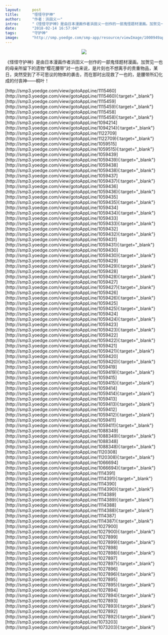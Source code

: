 ```yaml
---
layout:     post
title:      "怪怪守护神"
author:     "作者：浜田义一"
intro:      "《怪怪守护神》是由日本漫画作者浜田义一创作的一部鬼怪题材漫画。加贺见一也的母亲所留下的遗物“樱花腰带”对一也来说，是片刻也不想离手的贵重物品，某日，突然受到了不可思议的物体的袭击，而在那时出现救了一也的，是腰带所幻化成的付丧神——桐叶！"
date:       "2018-02-14 16:57:04"
tags:       "守护神"
image:      "http://smp.yoedge.com/smp-app/resource/viewImage/1000949appline.png"
---
```

<div style="text-align: center">
<p><img src="http://smp.yoedge.com/smp-app/resource/viewImage/1000949appline.png"/></p>
</div>
<p class="post-meta">
<span>《怪怪守护神》是由日本漫画作者浜田义一创作的一部鬼怪题材漫画。加贺见一也的母亲所留下的遗物“樱花腰带”对一也来说，是片刻也不想离手的贵重物品，某日，突然受到了不可思议的物体的袭击，而在那时出现救了一也的，是腰带所幻化成的付丧神——桐叶！</span>
</p>
[http://smp3.yoedge.com/view/gotoAppLine/1115460](http://smp3.yoedge.com/view/gotoAppLine/1115460){:target="_blank"}
[http://smp3.yoedge.com/view/gotoAppLine/1115459](http://smp3.yoedge.com/view/gotoAppLine/1115459){:target="_blank"}
[http://smp3.yoedge.com/view/gotoAppLine/1115458](http://smp3.yoedge.com/view/gotoAppLine/1115458){:target="_blank"}
[http://smp3.yoedge.com/view/gotoAppLine/1094214](http://smp3.yoedge.com/view/gotoAppLine/1094214){:target="_blank"}
[http://smp3.yoedge.com/view/gotoAppLine/1122709](http://smp3.yoedge.com/view/gotoAppLine/1122709){:target="_blank"}
[http://smp3.yoedge.com/view/gotoAppLine/1059515](http://smp3.yoedge.com/view/gotoAppLine/1059515){:target="_blank"}
[http://smp3.yoedge.com/view/gotoAppLine/1059439](http://smp3.yoedge.com/view/gotoAppLine/1059439){:target="_blank"}
[http://smp3.yoedge.com/view/gotoAppLine/1059438](http://smp3.yoedge.com/view/gotoAppLine/1059438){:target="_blank"}
[http://smp3.yoedge.com/view/gotoAppLine/1059437](http://smp3.yoedge.com/view/gotoAppLine/1059437){:target="_blank"}
[http://smp3.yoedge.com/view/gotoAppLine/1059436](http://smp3.yoedge.com/view/gotoAppLine/1059436){:target="_blank"}
[http://smp3.yoedge.com/view/gotoAppLine/1059435](http://smp3.yoedge.com/view/gotoAppLine/1059435){:target="_blank"}
[http://smp3.yoedge.com/view/gotoAppLine/1059434](http://smp3.yoedge.com/view/gotoAppLine/1059434){:target="_blank"}
[http://smp3.yoedge.com/view/gotoAppLine/1059433](http://smp3.yoedge.com/view/gotoAppLine/1059433){:target="_blank"}
[http://smp3.yoedge.com/view/gotoAppLine/1059432](http://smp3.yoedge.com/view/gotoAppLine/1059432){:target="_blank"}
[http://smp3.yoedge.com/view/gotoAppLine/1059431](http://smp3.yoedge.com/view/gotoAppLine/1059431){:target="_blank"}
[http://smp3.yoedge.com/view/gotoAppLine/1059430](http://smp3.yoedge.com/view/gotoAppLine/1059430){:target="_blank"}
[http://smp3.yoedge.com/view/gotoAppLine/1059429](http://smp3.yoedge.com/view/gotoAppLine/1059429){:target="_blank"}
[http://smp3.yoedge.com/view/gotoAppLine/1059428](http://smp3.yoedge.com/view/gotoAppLine/1059428){:target="_blank"}
[http://smp3.yoedge.com/view/gotoAppLine/1059427](http://smp3.yoedge.com/view/gotoAppLine/1059427){:target="_blank"}
[http://smp3.yoedge.com/view/gotoAppLine/1059426](http://smp3.yoedge.com/view/gotoAppLine/1059426){:target="_blank"}
[http://smp3.yoedge.com/view/gotoAppLine/1059425](http://smp3.yoedge.com/view/gotoAppLine/1059425){:target="_blank"}
[http://smp3.yoedge.com/view/gotoAppLine/1059424](http://smp3.yoedge.com/view/gotoAppLine/1059424){:target="_blank"}
[http://smp3.yoedge.com/view/gotoAppLine/1059423](http://smp3.yoedge.com/view/gotoAppLine/1059423){:target="_blank"}
[http://smp3.yoedge.com/view/gotoAppLine/1059422](http://smp3.yoedge.com/view/gotoAppLine/1059422){:target="_blank"}
[http://smp3.yoedge.com/view/gotoAppLine/1059421](http://smp3.yoedge.com/view/gotoAppLine/1059421){:target="_blank"}
[http://smp3.yoedge.com/view/gotoAppLine/1059420](http://smp3.yoedge.com/view/gotoAppLine/1059420){:target="_blank"}
[http://smp3.yoedge.com/view/gotoAppLine/1059419](http://smp3.yoedge.com/view/gotoAppLine/1059419){:target="_blank"}
[http://smp3.yoedge.com/view/gotoAppLine/1059415](http://smp3.yoedge.com/view/gotoAppLine/1059415){:target="_blank"}
[http://smp3.yoedge.com/view/gotoAppLine/1059414](http://smp3.yoedge.com/view/gotoAppLine/1059414){:target="_blank"}
[http://smp3.yoedge.com/view/gotoAppLine/1059413](http://smp3.yoedge.com/view/gotoAppLine/1059413){:target="_blank"}
[http://smp3.yoedge.com/view/gotoAppLine/1059412](http://smp3.yoedge.com/view/gotoAppLine/1059412){:target="_blank"}
[http://smp3.yoedge.com/view/gotoAppLine/1059411](http://smp3.yoedge.com/view/gotoAppLine/1059411){:target="_blank"}
[http://smp3.yoedge.com/view/gotoAppLine/1088349](http://smp3.yoedge.com/view/gotoAppLine/1088349){:target="_blank"}
[http://smp3.yoedge.com/view/gotoAppLine/1088348](http://smp3.yoedge.com/view/gotoAppLine/1088348){:target="_blank"}
[http://smp3.yoedge.com/view/gotoAppLine/1120308](http://smp3.yoedge.com/view/gotoAppLine/1120308){:target="_blank"}
[http://smp3.yoedge.com/view/gotoAppLine/1066694](http://smp3.yoedge.com/view/gotoAppLine/1066694){:target="_blank"}
[http://smp3.yoedge.com/view/gotoAppLine/1114391](http://smp3.yoedge.com/view/gotoAppLine/1114391){:target="_blank"}
[http://smp3.yoedge.com/view/gotoAppLine/1114390](http://smp3.yoedge.com/view/gotoAppLine/1114390){:target="_blank"}
[http://smp3.yoedge.com/view/gotoAppLine/1114389](http://smp3.yoedge.com/view/gotoAppLine/1114389){:target="_blank"}
[http://smp3.yoedge.com/view/gotoAppLine/1114388](http://smp3.yoedge.com/view/gotoAppLine/1114388){:target="_blank"}
[http://smp3.yoedge.com/view/gotoAppLine/1114387](http://smp3.yoedge.com/view/gotoAppLine/1114387){:target="_blank"}
[http://smp3.yoedge.com/view/gotoAppLine/1027900](http://smp3.yoedge.com/view/gotoAppLine/1027900){:target="_blank"}
[http://smp3.yoedge.com/view/gotoAppLine/1027899](http://smp3.yoedge.com/view/gotoAppLine/1027899){:target="_blank"}
[http://smp3.yoedge.com/view/gotoAppLine/1027898](http://smp3.yoedge.com/view/gotoAppLine/1027898){:target="_blank"}
[http://smp3.yoedge.com/view/gotoAppLine/1027897](http://smp3.yoedge.com/view/gotoAppLine/1027897){:target="_blank"}
[http://smp3.yoedge.com/view/gotoAppLine/1027896](http://smp3.yoedge.com/view/gotoAppLine/1027896){:target="_blank"}
[http://smp3.yoedge.com/view/gotoAppLine/1027895](http://smp3.yoedge.com/view/gotoAppLine/1027895){:target="_blank"}
[http://smp3.yoedge.com/view/gotoAppLine/1027894](http://smp3.yoedge.com/view/gotoAppLine/1027894){:target="_blank"}
[http://smp3.yoedge.com/view/gotoAppLine/1027893](http://smp3.yoedge.com/view/gotoAppLine/1027893){:target="_blank"}
[http://smp3.yoedge.com/view/gotoAppLine/1027892](http://smp3.yoedge.com/view/gotoAppLine/1027892){:target="_blank"}
[http://smp3.yoedge.com/view/gotoAppLine/1073203](http://smp3.yoedge.com/view/gotoAppLine/1073203){:target="_blank"}


